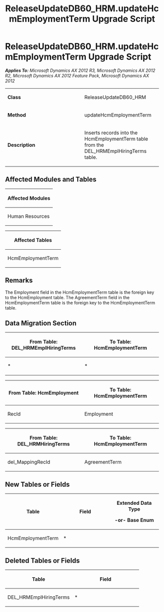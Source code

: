 ﻿---
title: ReleaseUpdateDB60_HRM.updateHcmEmploymentTerm Upgrade Script
TOCTitle: ReleaseUpdateDB60_HRM.updateHcmEmploymentTerm Upgrade Script
ms:assetid: f1220230-8c56-4aba-348d-20a55743db52
ms:mtpsurl: https://msdn.microsoft.com/en-us/library/JJ737424(v=AX.60)
ms:contentKeyID: 49712120
ms.date: 05/18/2015
mtps_version: v=AX.60
---

# ReleaseUpdateDB60\_HRM.updateHcmEmploymentTerm Upgrade Script 


_**Applies To:** Microsoft Dynamics AX 2012 R3, Microsoft Dynamics AX 2012 R2, Microsoft Dynamics AX 2012 Feature Pack, Microsoft Dynamics AX 2012_

<table>
<colgroup>
<col style="width: 50%" />
<col style="width: 50%" />
</colgroup>
<tbody>
<tr class="odd">
<td><p><strong>Class</strong></p></td>
<td><p>ReleaseUpdateDB60_HRM</p></td>
</tr>
<tr class="even">
<td><p><strong>Method</strong></p></td>
<td><p>updateHcmEmploymentTerm</p></td>
</tr>
<tr class="odd">
<td><p><strong>Description</strong></p></td>
<td><p>Inserts records into the HcmEmploymentTerm table from the DEL_HRMEmplHiringTerms table.</p></td>
</tr>
</tbody>
</table>


## Affected Modules and Tables

<table>
<colgroup>
<col style="width: 100%" />
</colgroup>
<thead>
<tr class="header">
<th><p>Affected Modules</p></th>
</tr>
</thead>
<tbody>
<tr class="odd">
<td><p>Human Resources</p></td>
</tr>
</tbody>
</table>


<table>
<colgroup>
<col style="width: 100%" />
</colgroup>
<thead>
<tr class="header">
<th><p>Affected Tables</p></th>
</tr>
</thead>
<tbody>
<tr class="odd">
<td><p>HcmEmploymentTerm</p></td>
</tr>
</tbody>
</table>


## Remarks

The Employment field in the HcmEmploymentTerm table is the foreign key to the HcmEmployment table. The AgreementTerm field in the HcmEmploymentTerm table is the foreign key to the HcmEmploymentTerm table.

## Data Migration Section

<table>
<colgroup>
<col style="width: 50%" />
<col style="width: 50%" />
</colgroup>
<thead>
<tr class="header">
<th><p>From Table: DEL_HRMEmplHiringTerms</p></th>
<th><p>To Table: HcmEmploymentTerm</p></th>
</tr>
</thead>
<tbody>
<tr class="odd">
<td><p>*</p></td>
<td><p>*</p></td>
</tr>
</tbody>
</table>


<table>
<colgroup>
<col style="width: 50%" />
<col style="width: 50%" />
</colgroup>
<thead>
<tr class="header">
<th><p>From Table: HcmEmployment</p></th>
<th><p>To Table: HcmEmploymentTerm</p></th>
</tr>
</thead>
<tbody>
<tr class="odd">
<td><p>RecId</p></td>
<td><p>Employment</p></td>
</tr>
</tbody>
</table>


<table>
<colgroup>
<col style="width: 50%" />
<col style="width: 50%" />
</colgroup>
<thead>
<tr class="header">
<th><p>From Table: DEL_HRMHiringTerms</p></th>
<th><p>To Table: HcmEmploymentTerm</p></th>
</tr>
</thead>
<tbody>
<tr class="odd">
<td><p>del_MappingRecId</p></td>
<td><p>AgreementTerm</p></td>
</tr>
</tbody>
</table>


## New Tables or Fields

<table>
<colgroup>
<col style="width: 33%" />
<col style="width: 33%" />
<col style="width: 33%" />
</colgroup>
<thead>
<tr class="header">
<th><p>Table</p></th>
<th><p>Field</p></th>
<th><p>Extended Data Type</p>
<p>-or- Base Enum</p></th>
</tr>
</thead>
<tbody>
<tr class="odd">
<td><p>HcmEmploymentTerm</p></td>
<td><p>*</p></td>
<td><p></p></td>
</tr>
</tbody>
</table>


## Deleted Tables or Fields

<table>
<colgroup>
<col style="width: 50%" />
<col style="width: 50%" />
</colgroup>
<thead>
<tr class="header">
<th><p>Table</p></th>
<th><p>Field</p></th>
</tr>
</thead>
<tbody>
<tr class="odd">
<td><p>DEL_HRMEmplHiringTerms</p></td>
<td><p>*</p></td>
</tr>
</tbody>
</table>

  


